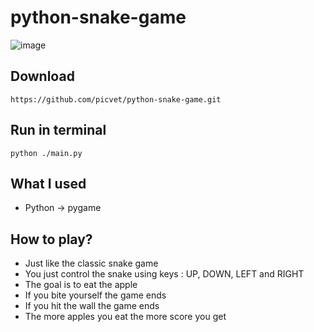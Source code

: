 # python-snake-game

![image](https://user-images.githubusercontent.com/87276390/205490800-cf66a6ce-4bfc-45ad-a138-306bda2ffaf2.png)

## Download

```
https://github.com/picvet/python-snake-game.git
```

## Run in terminal

```
python ./main.py
```

## What I used

  - Python -> pygame
  
## How to play?

  - Just like the classic snake game
  - You just control the snake using keys : 
    UP, DOWN, LEFT and RIGHT
  - The goal is to eat the apple
  - If you bite yourself the game ends
  - If you hit the wall the game ends
  - The more apples you eat the more score you get
  
